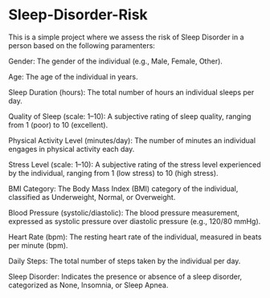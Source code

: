 # Sleep-Disorder-Risk
This is a simple project where we assess the risk of Sleep Disorder in a person based on the following paramenters:

Gender:
The gender of the individual (e.g., Male, Female, Other).



Age:
The age of the individual in years.



Sleep Duration (hours):
The total number of hours an individual sleeps per day.



Quality of Sleep (scale: 1–10):
A subjective rating of sleep quality, ranging from 1 (poor) to 10 (excellent).



Physical Activity Level (minutes/day):
The number of minutes an individual engages in physical activity each day.



Stress Level (scale: 1–10):
A subjective rating of the stress level experienced by the individual, ranging from 1 (low stress) to 10 (high stress).



BMI Category:
The Body Mass Index (BMI) category of the individual, classified as Underweight, Normal, or Overweight.



Blood Pressure (systolic/diastolic):
The blood pressure measurement, expressed as systolic pressure over diastolic pressure (e.g., 120/80 mmHg).



Heart Rate (bpm):
The resting heart rate of the individual, measured in beats per minute (bpm).



Daily Steps:
The total number of steps taken by the individual per day.



Sleep Disorder:
Indicates the presence or absence of a sleep disorder, categorized as None, Insomnia, or Sleep Apnea.
